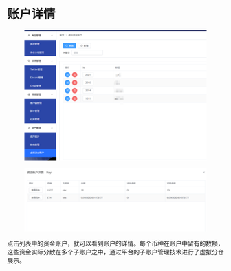 # 账户详情

<figure><img src="../../../../.gitbook/assets/image.png" alt=""><figcaption></figcaption></figure>

<figure><img src="../../../../.gitbook/assets/image (1).png" alt=""><figcaption></figcaption></figure>

点击列表中的资金账户，就可以看到账户的详情。每个币种在账户中留有的数额，这些资金实际分散在多个子账户之中，通过平台的子账户管理技术进行了虚拟分仓展示。
